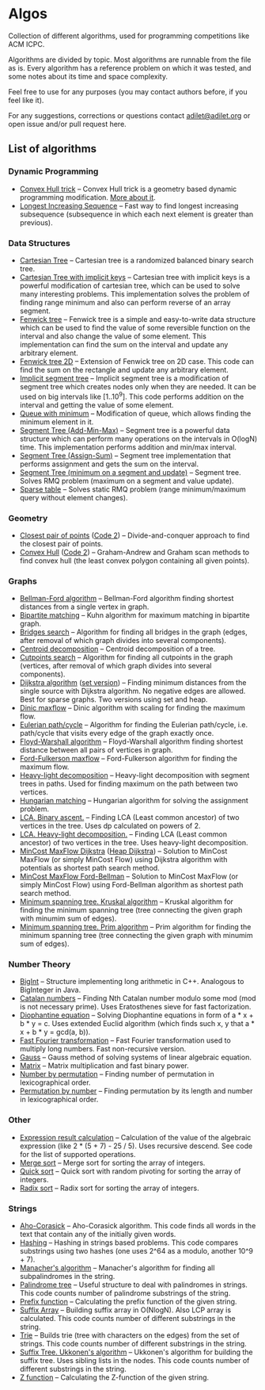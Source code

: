 # Algos

Collection of different algorithms, used for programming competitions like ACM ICPC.

Algorithms are divided by topic. Most algorithms are runnable from the file as is.
Every algorithm has a reference problem on which it was tested, and some notes about its time and space complexity.

Feel free to use for any purposes (you may contact authors before, if you feel like it).

For any suggestions, corrections or questions contact [adilet@adilet.org](mailto:adilet@adilet.org) or open issue and/or pull request here.

## List of algorithms

### Dynamic Programming

* [Convex Hull trick](https://github.com/ADJA/algos/blob/master/DP/ConvexHullTrick.cpp) – Convex Hull trick is a geometry based dynamic programming modification. [More about it](http://wcipeg.com/wiki/Convex_hull_trick).
* [Longest Increasing Sequence](https://github.com/ADJA/algos/blob/master/DP/LIS.cpp) – Fast way to find longest increasing subsequence (subsequence in which each next element is greater than previous).

### Data Structures

* [Cartesian Tree](https://github.com/ADJA/algos/blob/master/DataStructures/CartesianTree.cpp) – Cartesian tree is a randomized balanced binary search tree.
* [Cartesian Tree with implicit keys](https://github.com/ADJA/algos/blob/master/DataStructures/CartesianTreeImplicitKeys.cpp) – Cartesian tree with implicit keys is a powerful modification of cartesian tree, which can be used to solve many interesting problems. This implementation solves the problem of finding range minimum and also can perform reverse of an array segment.
* [Fenwick tree](https://github.com/ADJA/algos/blob/master/DataStructures/FenwickTree.cpp) – Fenwick tree is a simple and easy-to-write data structure which can be used to find the value of some reversible function on the interval and also change the value of some element. This implementation can find the sum on the interval and update any arbitrary element.
* [Fenwick tree 2D](https://github.com/ADJA/algos/blob/master/DataStructures/FenwickTree2D.cpp) – Extension of Fenwick tree on 2D case. This code can find the sum on the rectangle and update any arbitrary element.
* [Implicit segment tree](https://github.com/ADJA/algos/blob/master/DataStructures/ImplicitSegmentTree.cpp) – Implicit segment tree is a modification of segment tree which creates nodes only when they are needed. It can be used on big intervals like [1..10<sup>9</sup>].  This code performs addition on the interval and getting the value of some element.
* [Queue with minimum](https://github.com/ADJA/algos/blob/master/DataStructures/QueueWithMinimum.cpp) – Modification of queue, which allows finding the minimum element in it.
* [Segment Tree (Add-Min-Max)](https://github.com/ADJA/algos/blob/master/DataStructures/SegmentTree(Add-Min-Max).cpp) – Segment tree is a powerful data structure which can perform many operations on the intervals in O(logN) time. This implementation performs addition and min/max interval. 
* [Segment Tree (Assign-Sum)](https://github.com/ADJA/algos/blob/master/DataStructures/SegmentTree(Assign-Sum).cpp) – Segment tree implementation that performs assignment and gets the sum on the interval.
* [Segment Tree (minimum on a segment and update)](https://github.com/ADJA/algos/blob/master/DataStructures/SegmentTree.cpp) – Segment tree. Solves RMQ problem (maximum on a segment and value update).
* [Sparse table](https://github.com/ADJA/algos/blob/master/DataStructures/SparseTable.cpp) – Solves static RMQ problem (range minimum/maximum query without element changes).

### Geometry

* [Closest pair of points](https://github.com/ADJA/algos/blob/master/Geometry/ClosestPairOfPoints.cpp) ([Code 2](https://github.com/ADJA/algos/blob/master/Geometry/ClosestPairOfPointsNurlan.cpp)) – Divide-and-conquer approach to find the closest pair of points.
* [Convex Hull](https://github.com/ADJA/algos/blob/master/Geometry/ConvexHull.cpp) ([Code 2](https://github.com/ADJA/algos/blob/master/Geometry/convex_hull_graham_scan.cpp)) – Graham-Andrew and Graham scan methods to find convex hull (the least convex polygon containing all given points).

### Graphs

* [Bellman-Ford algorithm](https://github.com/ADJA/algos/blob/master/Graphs/BellmanFord.cpp) – Bellman-Ford algorithm finding shortest distances from a single vertex in graph.
* [Bipartite matching](https://github.com/ADJA/algos/blob/master/Graphs/BipartiteMatchingKuhn.cpp) – Kuhn algorithm for maximum matching in bipartite graph.
* [Bridges search](https://github.com/ADJA/algos/blob/master/Graphs/BridgesSearch.cpp) – Algorithm for finding all bridges in the graph (edges, after removal of which graph divides into several components).
* [Centroid decomposition](https://github.com/ADJA/algos/blob/master/Graphs/CentroidDecomposition.cpp) – Centroid decomposition of a tree.
* [Cutpoints search](https://github.com/ADJA/algos/blob/master/Graphs/CutpointsSearch.cpp) – Algorithm for finding all cutpoints in the graph (vertices, after removal of which graph divides into several components).
* [Dijkstra algorithm](https://github.com/ADJA/algos/blob/master/Graphs/DijkstraHeap.cpp) ([set version](https://github.com/ADJA/algos/blob/master/Graphs/DijkstraSet.cpp)) – Finding minimum distances from the single source with Dijkstra algorithm. No negative edges are allowed. Best for sparse graphs. Two versions using set and heap.
* [Dinic maxflow](https://github.com/ADJA/algos/blob/master/Graphs/Dinic.cpp) – Dinic algorithm with scaling for finding the maximum flow.
* [Eulerian path/cycle](https://github.com/ADJA/algos/blob/master/Graphs/EulerianCycle.cpp) – Algorithm for finding the Eulerian path/cycle, i.e. path/cycle that visits every edge of the graph exactly once.
* [Floyd-Warshall algorithm](https://github.com/ADJA/algos/blob/master/Graphs/FloydWarshall.cpp) – Floyd-Warshall algorithm finding shortest distance between all pairs of vertices in graph.
* [Ford-Fulkerson maxflow](https://github.com/ADJA/algos/blob/master/Graphs/FordFulkerson.cpp) – Ford-Fulkerson algorithm for finding the maximum flow.
* [Heavy-light decomposition](https://github.com/ADJA/algos/blob/master/Graphs/HLD.cpp) – Heavy-light decomposition with segment trees in paths. Used for finding maximum on the path between two vertices.
* [Hungarian matching](https://github.com/ADJA/algos/blob/master/Graphs/HungarianMatching.cpp) – Hungarian algorithm for solving the assignment problem.
* [LCA. Binary ascent.](https://github.com/ADJA/algos/blob/master/Graphs/LCABinary.cpp) – Finding LCA (Least common ancestor) of two vertices in the tree. Uses dp calculated on powers of 2.  
* [LCA. Heavy-light decomposition.](https://github.com/ADJA/algos/blob/master/Graphs/LCAHLD.cpp) – Finding LCA (Least common ancestor) of two vertices in the tree. Uses heavy-light decomposition.
* [MinCost MaxFlow Dijkstra](https://github.com/ADJA/algos/blob/master/Graphs/MinCostDijkstra.cpp) ([Heap Dijkstra](https://github.com/ADJA/algos/blob/master/Graphs/MinCostDijkstraHeap.cpp)) – Solution to MinCost MaxFlow (or simply MinCost Flow) using Dijkstra algorithm with potentials as shortest path search method.
* [MinCost MaxFlow Ford-Bellman](https://github.com/ADJA/algos/blob/master/Graphs/MinCostFB.cpp) – Solution to MinCost MaxFlow (or simply MinCost Flow) using Ford-Bellman algorithm as shortest path search method.
* [Minimum spanning tree. Kruskal algorithm](https://github.com/ADJA/algos/blob/master/Graphs/MSTKruskal.cpp) – Kruskal algorithm for finding the minimum spanning tree (tree connecting the given graph with minumim sum of edges).
* [Minimum spanning tree. Prim algorithm](https://github.com/ADJA/algos/blob/master/Graphs/MSTPrim.cpp) – Prim algorithm for finding the minimum spanning tree (tree connecting the given graph with minumim sum of edges).

### Number Theory

* [BigInt](https://github.com/ADJA/algos/blob/master/NumberTheory/BigInt.cpp) – Structure implementing long arithmetic in C++. Analogous to BigInteger in Java.
* [Catalan numbers](https://github.com/ADJA/algos/blob/master/NumberTheory/CatalanNumbers.cpp) – Finding Nth Catalan number modulo some mod (mod is not necessary prime). Uses Eratosthenes sieve for fast factorization.
* [Diophantine equation](https://github.com/ADJA/algos/blob/master/NumberTheory/DiophantineEquation.cpp) – Solving Diophantine equations in form of a * x + b * y = c. Uses extended Euclid algorithm (which finds such x, y that a * x + b * y = gcd(a, b)).
* [Fast Fourier transformation](https://github.com/ADJA/algos/blob/master/NumberTheory/FFT.cpp) – Fast Fourier transformation used to multiply long numbers. Fast non-recursive version.
* [Gauss](https://github.com/ADJA/algos/blob/master/NumberTheory/Gauss.cpp) – Gauss method of solving systems of linear algebraic equation.
* [Matrix](https://github.com/ADJA/algos/blob/master/NumberTheory/Matrix.cpp) – Matrix multiplication and fast binary power.
* [Number by permutation](https://github.com/ADJA/algos/blob/master/NumberTheory/NumberByPermutation.cpp) – Finding number of permutation in lexicographical order.
* [Permutation by number](https://github.com/ADJA/algos/blob/master/NumberTheory/PermutationByNumber.cpp) – Finding permutation by its length and number in lexicographical order.

### Other

* [Expression result calculation](https://github.com/ADJA/algos/blob/master/Other/ExpressionCalc.cpp) – Calculation of the value of the algebraic expression (like 2 * (5 + 7) - 25 / 5). Uses recursive descend. See code for the list of supported operations.
* [Merge sort](https://github.com/ADJA/algos/blob/master/Other/MergeSort.cpp) – Merge sort for sorting the array of integers.
* [Quick sort](https://github.com/ADJA/algos/blob/master/Other/QuickSort.cpp) – Quick sort with random pivoting for sorting the array of integers.
* [Radix sort](https://github.com/ADJA/algos/blob/master/Other/RadixSort.cpp) – Radix sort for sorting the array of integers.

### Strings

* [Aho-Corasick](https://github.com/ADJA/algos/blob/master/Strings/Aho-Corasick.cpp) – Aho-Corasick algorithm. This code finds all words in the text that contain any of the initially given words.
* [Hashing](https://github.com/ADJA/algos/blob/master/Strings/Hashing.cpp) – Hashing in strings based problems. This code compares substrings using two hashes (one uses 2^64 as a modulo, another 10^9 + 7).
* [Manacher's algorithm](https://github.com/ADJA/algos/blob/master/Strings/ManacherPalindromes.cpp) – Manacher's algorithm for finding all subpalindromes in the string.
* [Palindrome tree](https://github.com/ADJA/algos/blob/master/Strings/PalindromeTree.cpp) – Useful structure to deal with palindromes in strings. This code counts number of palindrome substrings of the string.
* [Prefix function](https://github.com/ADJA/algos/blob/master/Strings/PrefixFunction.cpp) – Calculating the prefix function of the given string.
* [Suffix Array](https://github.com/ADJA/algos/blob/master/Strings/SuffixArray.cpp) – Building suffix array in O(NlogN). Also LCP array is calculated. This code counts number of different substrings in the string.
* [Trie](https://github.com/ADJA/algos/blob/master/Strings/Trie.cpp) – Builds trie (tree with characters on the edges) from the set of strings. This code counts number of different substrings in the string.
* [Suffix Tree. Ukkonen's algorithm](https://github.com/ADJA/algos/blob/master/Strings/UkkonenSuffixTree.cpp) – Ukkonen's algorithm for building the suffix tree. Uses sibling lists in the nodes. This code counts number of different substrings in the string.
* [Z function](https://github.com/ADJA/algos/blob/master/Strings/ZFunction.cpp) – Calculating the Z-function of the given string.
